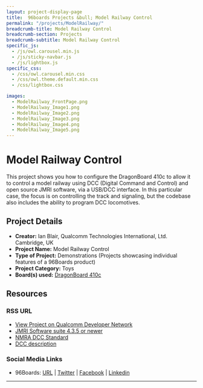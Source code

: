 ```yaml
---
layout: project-display-page
title:  96boards Projects &bull; Model Railway Control
permalink: "/projects/ModelRailway/"
breadcrumb-title: Model Railway Control
breadcrumb-section: Projects
breadcrumb-subtitle: Model Railway Control
specific_js:
  - /js/owl.carousel.min.js
  - /js/sticky-navbar.js
  - /js/lightbox.js
specific_css:
  - /css/owl.carousel.min.css
  - /css/owl.theme.default.min.css
  - /css/lightbox.css

images:
  - ModelRailway_FrontPage.png
  - ModelRailway_Image1.png
  - ModelRailway_Image2.png
  - ModelRailway_Image3.png
  - ModelRailway_Image4.png
  - ModelRailway_Image5.png
---
```

# Model Railway Control

This project shows you how to configure the DragonBoard 410c to allow it to control a model railway using DCC (Digital Command and Control) and open source JMRI software, via a USB/DCC interface. In this particular case, the focus is on controlling the track and signaling, but the codebase also includes the ability to program DCC locomotives.

## Project Details

- **Creator:** Ian Blair, Qualcomm Technologies International, Ltd. Cambridge, UK
- **Project Name:** Model Railway Control
- **Type of Project:** Demonstrations (Projects showcasing individual features of a 96Boards product)
- **Project Category:** Toys
- **Board(s) used:** [DragonBoard 410c](http://www.96boards.org/product/dragonboard410c/)

## Resources

### RSS URL

- [View Project on Qualcomm Developer Network](https://developer.qualcomm.com/project/model-railway-control)
- [JMRI Software suite 4.3.5 or newer](https://sourceforge.net/projects/jmri/files/test%20files/JMRI.4.3.5-R305598e.tgz/download)
- [NMRA DCC Standard](http://www.nmra.org/sites/default/files/s-92-2004-07.pdf)
- [DCC description](https://en.wikipedia.org/wiki/Digital_Command_Control)

### Social Media Links

- 96Boards: [URL](http://www.96boards.org/) &#124; [Twitter](https://twitter.com/96boards) &#124; [Facebook](https://www.facebook.com/96Boards) &#124; [Linkedin](https://www.linkedin.com/showcase/6637095/)


***
